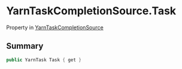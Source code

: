 # YarnTaskCompletionSource.Task

Property in [YarnTaskCompletionSource](/docs/api/csharp/yarn.unity.yarntaskcompletionsource-1.md)

## Summary



```csharp
public YarnTask Task { get }
```

